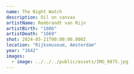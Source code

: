 ```yaml
---
name: The Night Watch
description: Oil on canvas
artistName: Rembrandt van Rijn
artistBirth: "1606"
artistDeath: "1669"
shot: 2024-05-21T00:00:00.000Z
location: "Rijksmuseum, Amsterdam"
year: "1642"
images:
  - image: ../../../public/assets/IMG_9875.jpg
---
```


